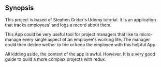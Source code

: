 ## Synopsis

This project is based of Stephen Grider's Udemy tutorial.
It is an application that tracks employees' and logs a record about them.

This App could be very useful tool for project managers that like to micro-manage every single aspect of an employee's working life. The manager could then decide wether to fire or keep the employee with this helpful App.

All kidding aside, the context of the app is awful. However, It is a very good guide to build a more complex projects with redux.